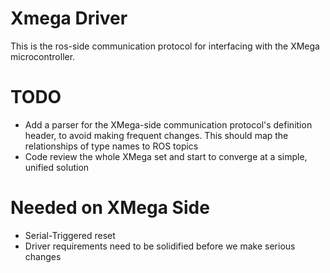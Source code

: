 Xmega Driver
============

This is the ros-side communication protocol for interfacing with the XMega microcontroller.

# TODO
* Add a parser for the XMega-side communication protocol's definition header, to avoid making frequent changes. This should map the relationships of type names to ROS topics
* Code review the whole XMega set and start to converge at a simple, unified solution

# Needed on XMega Side
* Serial-Triggered reset
* Driver requirements need to be solidified before we make serious changes